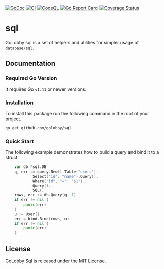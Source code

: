 [![GoDoc](https://godoc.org/github.com/golobby/sql?status.svg)](https://godoc.org/github.com/golobby/sql)
[![CI](https://github.com/golobby/sql/actions/workflows/ci.yml/badge.svg)](https://github.com/golobby/sql/actions/workflows/ci.yml)
[![CodeQL](https://github.com/golobby/sql/workflows/CodeQL/badge.svg)](https://github.com/golobby/config/actions?query=workflow%3ACodeQL)
[![Go Report Card](https://goreportcard.com/badge/github.com/golobby/sql)](https://goreportcard.com/report/github.com/golobby/sql)
[![Coverage Status](https://coveralls.io/repos/github/golobby/config/badge.svg)](https://coveralls.io/github/golobby/sql?branch=master)

# sql 
GoLobby sql is a set of helpers and utilities for simpler usage of `database/sql`.

## Documentation
### Required Go Version
It requires Go `v1.11` or newer versions.

### Installation
To install this package run the following command in the root of your project.

```bash
go get github.com/golobby/sql
```

### Quick Start
The following example demonstrates how to build a query and bind it to a struct.
```go
    var db *sql.DB
    q, err := query.New().Table("users").
			Select("id", "name").Query().
			Where("id", "=", "$1").
			Query().
			SQL()
    rows, err := db.Query(q, 1)
    if err != nil {
        panic(err)
    }
    u := User{}
    err = bind.Bind(rows, u)
    if err != nil {
        panic(err)
    }
```

## License
GoLobby Sql is released under the [MIT License](http://opensource.org/licenses/mit-license.php).
